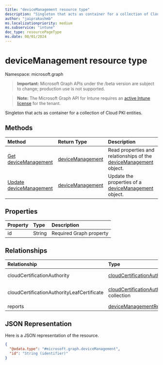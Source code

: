 ```yaml
---
title: "deviceManagement resource type"
description: "Singleton that acts as container for a collection of Cloud PKI entities."
author: "jaiprakashmb"
ms.localizationpriority: medium
ms.subservice: "intune"
doc_type: resourcePageType
ms.date: 08/01/2024
---
```


# deviceManagement resource type

Namespace: microsoft.graph

> **Important:** Microsoft Graph APIs under the /beta version are subject to change; production use is not supported.

> **Note:** The Microsoft Graph API for Intune requires an [active Intune license](https://go.microsoft.com/fwlink/?linkid=839381) for the tenant.

Singleton that acts as container for a collection of Cloud PKI entities.

## Methods
|Method|Return Type|Description|
|:---|:---|:---|
|[Get deviceManagement](../api/intune-cloudpkigraphservice-devicemanagement-get.md)|[deviceManagement](../resources/intune-shared-devicemanagement.md)|Read properties and relationships of the [deviceManagement](../resources/intune-shared-devicemanagement.md) object.|
|[Update deviceManagement](../api/intune-cloudpkigraphservice-devicemanagement-update.md)|[deviceManagement](../resources/intune-shared-devicemanagement.md)|Update the properties of a [deviceManagement](../resources/intune-shared-devicemanagement.md) object.|

## Properties
|Property|Type|Description|
|:---|:---|:---|
|id|String|Required Graph property|

## Relationships
|Relationship|Type|Description|
|:---|:---|:---|
|cloudCertificationAuthority|[cloudCertificationAuthority](../resources/intune-cloudpkigraphservice-cloudcertificationauthority.md) collection|Collection of CloudCertificationAuthority records associated with account.|
|cloudCertificationAuthorityLeafCertificate|[cloudCertificationAuthorityLeafCertificate](../resources/intune-cloudpkigraphservice-cloudcertificationauthorityleafcertificate.md) collection|Collection of CloudCertificationAuthorityLeafCertificate records associated with account.|
|reports|[deviceManagementReports](../resources/intune-cloudpkigraphservice-devicemanagementreports.md)|Reports singleton|

## JSON Representation
Here is a JSON representation of the resource.
<!-- {
  "blockType": "resource",
  "keyProperty": "id",
  "@odata.type": "microsoft.graph.deviceManagement"
}
-->
``` json
{
  "@odata.type": "#microsoft.graph.deviceManagement",
  "id": "String (identifier)"
}
```

